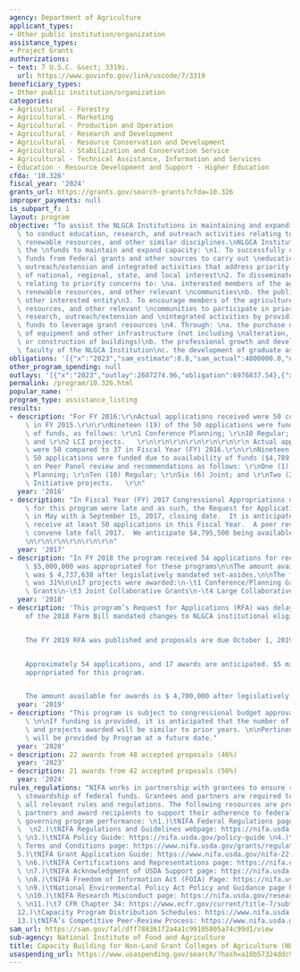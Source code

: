 ```yaml
---
agency: Department of Agriculture
applicant_types:
- Other public institution/organization
assistance_types:
- Project Grants
authorizations:
- text: 7 U.S.C. &sect; 3319i.
  url: https://www.govinfo.gov/link/uscode/7/3319
beneficiary_types:
- Other public institution/organization
categories:
- Agricultural - Forestry
- Agricultural - Marketing
- Agricultural - Production and Operation
- Agricultural - Research and Development
- Agricultural - Resource Conservation and Development
- Agricultural - Stabilization and Conservation Service
- Agricultural - Technical Assistance, Information and Services
- Education - Resource Development and Support - Higher Education
cfda: '10.326'
fiscal_year: '2024'
grants_url: https://grants.gov/search-grants?cfda=10.326
improper_payments: null
is_subpart_f: 1
layout: program
objective: "To assist the NLGCA Institutions in maintaining and expanding their capacity\
  \ to conduct education, research, and outreach activities relating to agriculture,\
  \ renewable resources, and other similar disciplines.\nNLGCA Institutions may use\
  \ the \nfunds to maintain and expand capacity: \n1. To successfully compete for\
  \ funds from Federal grants and other sources to carry out \neducational, research,\
  \ outreach/extension and integrated activities that address priority \nconcerns\
  \ of national, regional, state, and local interest\n2. To disseminate information\
  \ relating to priority concerns to: \na. interested members of the agriculture,\
  \ renewable resources, and other relevant \ncommunities\nb. the public \nc. any\
  \ other interested entity\n3. To encourage members of the agriculture, renewable\
  \ resources, and other relevant \ncommunities to participate in priority education,\
  \ research, outreach/extension and \nintegrated activities by providing matching\
  \ funds to leverage grant resources \n4. Through: \na. the purchase or other acquisition\
  \ of equipment and other infrastructure (not including \nalteration, repair, renovation,\
  \ or construction of buildings)\nb. the professional growth and development of the\
  \ faculty of the NLGCA Institution\nc. the development of graduate assistantships."
obligations: '[{"x":"2023","sam_estimate":0.0,"sam_actual":4800000.0,"usa_spending_actual":6849817.61},{"x":"2024","sam_estimate":0.0,"sam_actual":5699998.0,"usa_spending_actual":4836837.76},{"x":"2025","sam_estimate":0.0,"sam_actual":0.0,"usa_spending_actual":-328576.69}]'
other_program_spending: null
outlays: '[{"x":"2023","outlay":2607274.96,"obligation":6976837.54},{"x":"2024","outlay":401257.48,"obligation":5635000.0},{"x":"2025","outlay":0.0,"obligation":0.0}]'
permalink: /program/10.326.html
popular_name: ''
program_type: assistance_listing
results:
- description: "For FY 2016:\r\nActual applications received were 50 compared to 37\
    \ in FY 2015.\r\n\r\nNineteen (19) of the 50 applications were funded due to availability\
    \ of funds, as follows: \r\n1 Conference Planning; \r\n10 Regular; \r\n6 Joint;\
    \ and \r\n2 LCI projects.   \r\n\r\n\r\n\r\n\r\n\r\n\r\n Actual applications received\
    \ were 50 compared to 37 in Fiscal Year (FY) 2016.\r\n\r\nNineteen (19) of the\
    \ 50 applications were funded due to availability of funds ($4,789,875) and based\
    \ on Peer Panel review and recommendations as follows: \r\nOne (1)  Conference\
    \ Planning; \r\nTen (10) Regular; \r\nSix (6) Joint; and \r\nTwo (2) Large Scale\
    \ Initiative projects.   \r\n"
  year: '2016'
- description: "In Fiscal Year (FY) 2017 Congressional Appropriations of $5 million\
    \ for this program were late and as such, the Request for Applications was posted\
    \ in May with a September 15, 2017, closing date.  It is anticipated that we will\
    \ receive at least 50 applications in this Fiscal Year.  A peer review panel will\
    \ convene late fall 2017.  We anticipate $4,795,500 being available for awards.\r\
    \n\r\n\r\n\r\n\r\n\r\n"
  year: '2017'
- description: "In FY 2018 the program received 54 applications for received for consideration\
    \ $5,000,000 was appropriated for these programs\n\nThe amount available for awards\
    \ was $ 4,737,638 after legislatively mandated set-asides.\n\nThe funding rate\
    \ was 31%\n\n17 projects were awarded:\n-\t1 Conference/Planning Grant\n-\t9 Regular\
    \ Grants\n-\t3 Joint Collaborative Grants\n-\t4 Large Collaborative Grants"
  year: '2018'
- description: 'This program’s Request for Applications (RFA) was delayed because
    of the 2018 Farm Bill mandated changes to NLGCA institutional eligibility.


    The FY 2019 RFA was published and proposals are due October 1, 2019


    Approximately 54 applications, and 17 awards are anticipated. $5 million has been
    appropriated for this program.


    The amount available for awards is $ 4,700,000 after legislatively mandated set-asides.'
  year: '2019'
- description: "This program is subject to congressional budget approval for FY 2020.\
    \ \n\nIf funding is provided, it is anticipated that the number of proposals received\
    \ and projects awarded will be similar to prior years. \n\nPertinent information\
    \ will be provided by Program at a future date."
  year: '2020'
- description: 22 awards from 48 accepted proposals (46%)
  year: '2023'
- description: 21 awards from 42 accepted proposals (50%)
  year: '2024'
rules_regulations: "NIFA works in partnership with grantees to ensure responsible\
  \ stewardship of federal funds. Grantees and partners are required to comply with\
  \ all relevant rules and regulations. The following resources are provided to NIFA’s\
  \ partners and award recipients to support their adherence to federal regulations\
  \ governing program performance: \n1.)\tNIFA Federal Regulations page: https://nifa.usda.gov/federal-regulations\
  \  \n2.)\tNIFA Regulations and Guidelines webpage: https://nifa.usda.gov/regulations-and-guidelines\
  \ \n3.)\tNIFA Policy Guide: https://nifa.usda.gov/policy-guide \n4.)\tNIFA Award\
  \ Terms and Conditions page: https://www.nifa.usda.gov/grants/regulations-and-guidelines/terms-conditions\n\
  5.)\tNIFA Grant Application Guide: https://www.nifa.usda.gov/nifa-22-001-nifa-grants-application-guide\
  \ \n6.)\tNIFA Certifications and Representations page: https://nifa.usda.gov/certifications-and-representations\
  \ \n7.)\tNIFA Acknowledgment of USDA Support page: https://nifa.usda.gov/acknowledgment-usda-support-nifa\
  \ \n8.)\tNIFA Freedom of Information Act (FOIA) Page: https://nifa.usda.gov/foia\
  \ \n9.)\tNational Environmental Policy Act Policy and Guidance page https://nifa.usda.gov/nepa-policy-and-guidance\
  \ \n10.)\tNIFA Research Misconduct page: https://nifa.usda.gov/research-misconduct\
  \ \n11.)\t7 CFR Chapter 34: https://www.ecfr.gov/current/title-7/subtitle-B/chapter-XXXIV\n\
  12.)\tCapacity Program Distribution Schedules: https://www.nifa.usda.gov/capacity-program-distribution-schedules\n\
  13.)\tNIFA’s Competitive Peer-Review Process: https://www.nifa.usda.gov/nifa-peer-review-process-competitive-grant-applications"
sam_url: https://sam.gov/fal/dff788361f2a4a1c99105805a74c99d1/view
sub-agency: National Institute of Food and Agriculture
title: Capacity Building for Non-Land Grant Colleges of Agriculture (NLGCA)
usaspending_url: https://www.usaspending.gov/search/?hash=a18b57324ddc97680e8e0e682849b6b6
---
```

